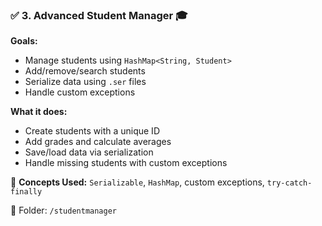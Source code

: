 ### ✅ 3. Advanced Student Manager 🎓

**Goals:**

- Manage students using `HashMap<String, Student>`
- Add/remove/search students
- Serialize data using `.ser` files
- Handle custom exceptions

**What it does:**

- Create students with a unique ID
- Add grades and calculate averages
- Save/load data via serialization
- Handle missing students with custom exceptions

📌 **Concepts Used:** `Serializable`, `HashMap`, custom exceptions, `try-catch-finally`

📂 Folder: `/studentmanager`
